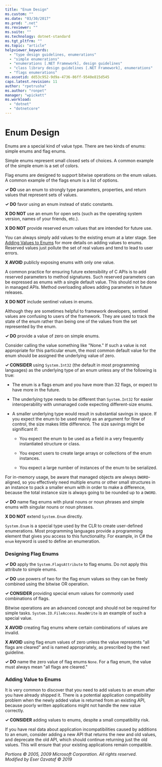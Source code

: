 ```yaml
---
title: "Enum Design"
ms.custom: ""
ms.date: "03/30/2017"
ms.prod: ".net"
ms.reviewer: ""
ms.suite: ""
ms.technology: dotnet-standard
ms.tgt_pltfrm: ""
ms.topic: "article"
helpviewer_keywords: 
  - "type design guidelines, enumerations"
  - "simple enumerations"
  - "enumerations [.NET Framework], design guidelines"
  - "class library design guidelines [.NET Framework], enumerations"
  - "flags enumerations"
ms.assetid: dd53c952-9d9a-4736-86ff-9540e815d545
caps.latest.revision: 11
author: "rpetrusha"
ms.author: "ronpet"
manager: "wpickett"
ms.workload: 
  - "dotnet"
  - "dotnetcore"
---
```

# Enum Design
Enums are a special kind of value type. There are two kinds of enums: simple enums and flag enums.  
  
 Simple enums represent small closed sets of choices. A common example of the simple enum is a set of colors.  
  
 Flag enums are designed to support bitwise operations on the enum values. A common example of the flags enum is a list of options.  
  
 **✓ DO** use an enum to strongly type parameters, properties, and return values that represent sets of values.  
  
 **✓ DO** favor using an enum instead of static constants.  
  
 **X DO NOT** use an enum for open sets (such as the operating system version, names of your friends, etc.).  
  
 **X DO NOT** provide reserved enum values that are intended for future use.  
  
 You can always simply add values to the existing enum at a later stage. See [Adding Values to Enums](#add_value) for more details on adding values to enums. Reserved values just pollute the set of real values and tend to lead to user errors.  
  
 **X AVOID** publicly exposing enums with only one value.  
  
 A common practice for ensuring future extensibility of C APIs is to add reserved parameters to method signatures. Such reserved parameters can be expressed as enums with a single default value. This should not be done in managed APIs. Method overloading allows adding parameters in future releases.  
  
 **X DO NOT** include sentinel values in enums.  
  
 Although they are sometimes helpful to framework developers, sentinel values are confusing to users of the framework. They are used to track the state of the enum rather than being one of the values from the set represented by the enum.  
  
 **✓ DO** provide a value of zero on simple enums.  
  
 Consider calling the value something like "None." If such a value is not appropriate for this particular enum, the most common default value for the enum should be assigned the underlying value of zero.  
  
 **✓ CONSIDER** using `System.Int32` (the default in most programming languages) as the underlying type of an enum unless any of the following is true:  
  
-   The enum is a flags enum and you have more than 32 flags, or expect to have more in the future.  
  
-   The underlying type needs to be different than `System.Int32` for easier interoperability with unmanaged code expecting different-size enums.  
  
-   A smaller underlying type would result in substantial savings in space. If you expect the enum to be used mainly as an argument for flow of control, the size makes little difference. The size savings might be significant if:  
  
    -   You expect the enum to be used as a field in a very frequently instantiated structure or class.  
  
    -   You expect users to create large arrays or collections of the enum instances.  
  
    -   You expect a large number of instances of the enum to be serialized.  
  
 For in-memory usage, be aware that managed objects are always `DWORD`-aligned, so you effectively need multiple enums or other small structures in an instance to pack a smaller enum with in order to make a difference, because the total instance size is always going to be rounded up to a `DWORD`.  
  
 **✓ DO** name flag enums with plural nouns or noun phrases and simple enums with singular nouns or noun phrases.  
  
 **X DO NOT** extend `System.Enum` directly.  
  
 `System.Enum` is a special type used by the CLR to create user-defined enumerations. Most programming languages provide a programming element that gives you access to this functionality. For example, in C# the `enum` keyword is used to define an enumeration.  
  
<a name="design"></a>   
### Designing Flag Enums  
 **✓ DO** apply the `System.FlagsAttribute` to flag enums. Do not apply this attribute to simple enums.  
  
 **✓ DO** use powers of two for the flag enum values so they can be freely combined using the bitwise OR operation.  
  
 **✓ CONSIDER** providing special enum values for commonly used combinations of flags.  
  
 Bitwise operations are an advanced concept and should not be required for simple tasks. `System.IO.FileAccess.ReadWrite` is an example of such a special value.  
  
 **X AVOID** creating flag enums where certain combinations of values are invalid.  
  
 **X AVOID** using flag enum values of zero unless the value represents "all flags are cleared" and is named appropriately, as prescribed by the next guideline.  
  
 **✓ DO** name the zero value of flag enums `None`. For a flag enum, the value must always mean "all flags are cleared."  
  
<a name="add_value"></a>   
### Adding Value to Enums  
 It is very common to discover that you need to add values to an enum after you have already shipped it. There is a potential application compatibility problem when the newly added value is returned from an existing API, because poorly written applications might not handle the new value correctly.  
  
 **✓ CONSIDER** adding values to enums, despite a small compatibility risk.  
  
 If you have real data about application incompatibilities caused by additions to an enum, consider adding a new API that returns the new and old values, and deprecate the old API, which should continue returning just the old values. This will ensure that your existing applications remain compatible.  
  
 *Portions © 2005, 2009 Microsoft Corporation. All rights reserved.*  
 *Modified by Eser Ozvataf © 2019*
